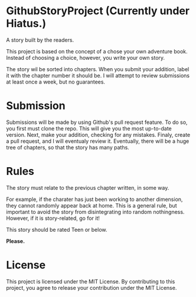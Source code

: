 # GithubStoryProject (Currently under Hiatus.)
A story built by the readers.

This project is based on the concept of a chose your own adventure book.
Instead of choosing a choice, however, you write your own story.

The story wil be sorted into chapters. When you submit your addition, label it with the chapter number it should be.
I will attempt to review submissions at least once a week, but no guarantees.

# Submission
Submissions will be made by using Github's pull request feature. To do so, you first must clone the repo.
This will give you the most up-to-date version.
Next, make your addition, checking for any mistakes.
Finaly, create a pull request, and I will eventualy review it.
Eventually, there will be a huge tree of chapters, so that the story has many paths.

# Rules
The story must relate to the previous chapter written, in some way.

For example, if the charater has just been working to another dimension, they cannot randomly appear back at home.
This is a general rule, but important to avoid the story from disintegrating into random nothingness.
However, if it is story-related, go for it!

This story should be rated Teen or below.

**Please.**

# License
This project is licensed under the MIT License. By contributing to this project, you agree to release your contribution under the MIT License.

